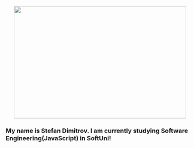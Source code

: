 <p align="center">
  <img width="460" height="300" src="https://github.com/StefanDimitrow/ProfileRepo/blob/main/72uG.gif">
</p>



<h3>My name is Stefan Dimitrov. I am currently studying Software Engineering(JavaScript) in SoftUni!</h2>









